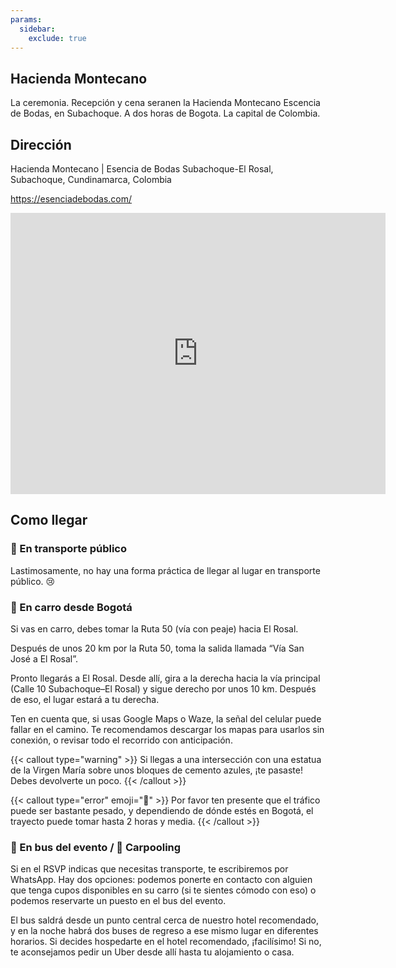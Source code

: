 ```yaml
---
params:
  sidebar:
    exclude: true
---
```


## Hacienda Montecano

La ceremonia. Recepción y cena seranen la Hacienda Montecano Escencia de Bodas, en Subachoque. A dos horas de Bogota. La capital de Colombia.

## Dirección

Hacienda Montecano | Esencia de Bodas
Subachoque-El Rosal, Subachoque, Cundinamarca, Colombia

https://esenciadebodas.com/

<iframe src="https://www.google.com/maps/embed?pb=!1m18!1m12!1m3!1d254414.1109881896!2d-74.35669551289959!3d4.902728195073175!2m3!1f0!2f0!3f0!3m2!1i1024!2i768!4f13.1!3m3!1m2!1s0x8e407fb6f825f57b%3A0xe74f3b433c5c1328!2sHacienda%20Montecano%20%7C%20Esencia%20de%20Bodas!5e0!3m2!1sen!2sau!4v1755435369646!5m2!1sen!2sau" width="600" height="450" style="border:0;" allowfullscreen="" loading="lazy" referrerpolicy="no-referrer-when-downgrade"></iframe>

## Como llegar

### 🚌  En transporte público

Lastimosamente, no hay una forma práctica de llegar al lugar en transporte público. 😢

### 🚗 En carro desde Bogotá

Si vas en carro, debes tomar la Ruta 50 (vía con peaje) hacia El Rosal.

Después de unos 20 km por la Ruta 50, toma la salida llamada “Vía San José a El Rosal”.

Pronto llegarás a El Rosal. Desde allí, gira a la derecha hacia la vía principal (Calle 10 Subachoque–El Rosal) y sigue derecho por unos 10 km. Después de eso, el lugar estará a tu derecha.

Ten en cuenta que, si usas Google Maps o Waze, la señal del celular puede fallar en el camino. Te recomendamos descargar los mapas para usarlos sin conexión, o revisar todo el recorrido con anticipación.

{{< callout type="warning" >}}
Si llegas a una intersección con una estatua de la Virgen María sobre unos bloques de cemento azules, ¡te pasaste! Debes devolverte un poco.
{{< /callout >}}

{{< callout type="error" emoji="🚨" >}}
Por favor ten presente que el tráfico puede ser bastante pesado, y dependiendo de dónde estés en Bogotá, el trayecto puede tomar hasta 2 horas y media.
{{< /callout >}}

### 🥳 En bus del evento / 🚙 Carpooling

Si en el RSVP indicas que necesitas transporte, te escribiremos por WhatsApp. Hay dos opciones: podemos ponerte en contacto con alguien que tenga cupos disponibles en su carro (si te sientes cómodo con eso) o podemos reservarte un puesto en el bus del evento.

El bus saldrá desde un punto central cerca de nuestro hotel recomendado, y en la noche habrá dos buses de regreso a ese mismo lugar en diferentes horarios. Si decides hospedarte en el hotel recomendado, ¡facilísimo! Si no, te aconsejamos pedir un Uber desde allí hasta tu alojamiento o casa.

